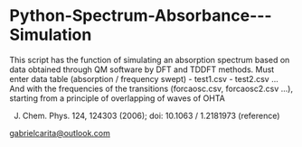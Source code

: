 # Python-Spectrum-Absorbance---Simulation

This script has the function of simulating an absorption spectrum based on data obtained through QM software by DFT and TDDFT methods.
Must enter data table (absorption / frequency swept) - test1.csv - test2.csv ...
And with the frequencies of the transitions (forcaosc.csv, forcaosc2.csv ...), starting from a principle of overlapping of waves of OHTA

  J. Chem. Phys. 124, 124303 (2006); doi: 10.1063 / 1.2181973 (reference)

gabrielcarita@outlook.com
